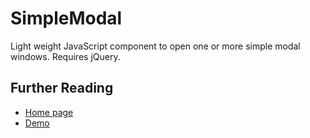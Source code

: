 SimpleModal
===========

Light weight JavaScript component to open one or more simple modal windows. 
Requires jQuery.

Further Reading
---------------

* [Home page](http://tomcoote.co.uk/code-bank/simple-modal/)
* [Demo](http://tomcoote.co.uk/wp-content/CodeBank/Demos/SimpleModal/demo.html)